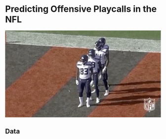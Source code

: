 # Predicting Offensive Playcalls in the NFL

<img src="https://github.com/anhthyngo/Predicting-Offensive-Playcalls-in-the-NFL/blob/master/img/td-cele.gif " width="700">


## Data
